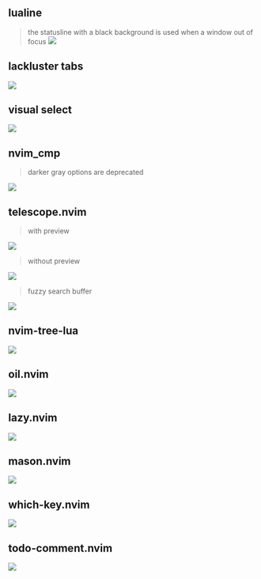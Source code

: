 ## lualine
>  the statusline with a black background is used when a window out of focus
![](./asset/lackluster-lualine.png)

## lackluster tabs
![](./asset/lackluster-tabs.png)

## visual select
![](./asset/lackluster-visual.png)

## nvim_cmp
> darker gray options are deprecated

![](./asset/lackluster-cmp.png)

## telescope.nvim
> with preview

![](./asset/lackluster-telescope-preview.png)
> without preview

![](./asset/lackluster-telescope-find.png)
> fuzzy search buffer

![](./asset/lackluster-telescope-search.png)

## nvim-tree-lua
![](./asset/lackluster-tree.png)

## oil.nvim
![](./asset/lackluster-oil.png)

## lazy.nvim
![](./asset/lackluster-lazy.png)

## mason.nvim
![](./asset/lackluster-mason.png)


## which-key.nvim
![](./asset/lackluster-which-key.png)

## todo-comment.nvim
![](./asset/lackluster-todo.png)
